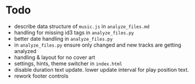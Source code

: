 # Todo
- describe data structure of `music.js` in `analyze_files.md`
- handling for missing id3 tags in `analyze_files.py`
- better date handling in `analyze_files.py`
- in `analyze_files.py` ensure only changed and new tracks are getting analyzed
- handling & layout for no cover art
- settings, hints, theme switcher in `index.html`
- disable duration text update. lower update interval for play position text.
- rework footer controls